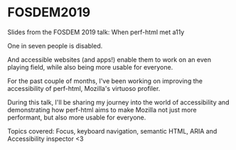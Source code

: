 # FOSDEM2019
Slides from the FOSDEM 2019 talk: When perf-html met a11y

One in seven people is disabled. 

And accessible websites (and apps!) enable them to work on an even playing field, while also being more usable for everyone. 

For the past couple of months, I've been working on improving the accessibility of perf-html, Mozilla's virtuoso profiler. 

During this talk, I'll be sharing my journey into the world of accessibility and demonstrating how perf-html aims to make Mozilla not just more performant, but also more usable for everyone.  

Topics covered: Focus, keyboard navigation, semantic HTML, ARIA and Accessibility inspector <3
